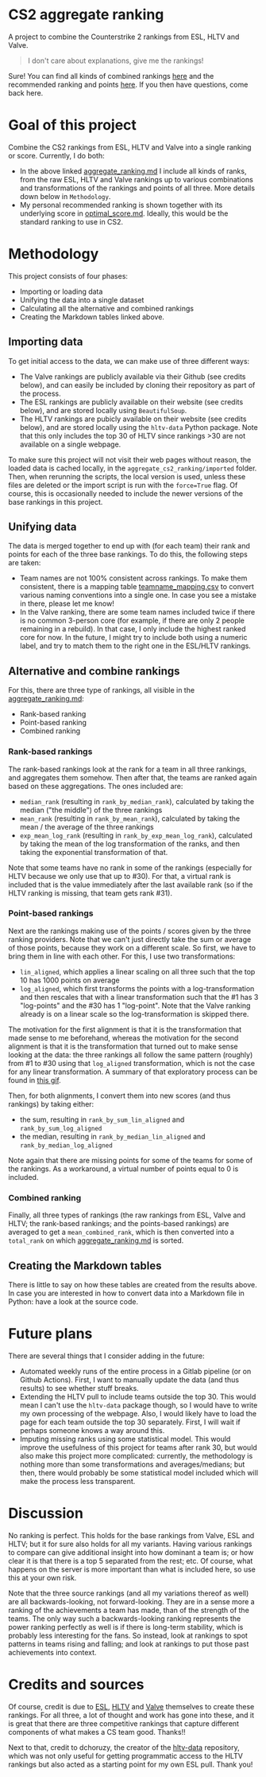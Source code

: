 # CS2 aggregate ranking

A project to combine the Counterstrike 2 rankings from ESL, HLTV and Valve.

> I don't care about explanations, give me the rankings!

Sure! You can find all kinds of combined rankings [here](aggregate_cs2_ranking/aggregate_ranking.md) and the recommended
ranking and points [here](aggregate_cs2_ranking/optimal_score.md). If you then have questions, come back here.

# Goal of this project
Combine the CS2 rankings from ESL, HLTV and Valve into a single ranking or score. Currently, I do both:
- In the above linked [aggregate_ranking.md](aggregate_cs2_ranking/aggregate_ranking.md) I include all kinds of ranks, 
from the raw ESL, HLTV and Valve rankings up to various combinations and transformations of the rankings and points of
all three. More details down below in `Methodology`.
- My personal recommended ranking is shown together with its underlying score in 
[optimal_score.md](aggregate_cs2_ranking/optimal_score.md). Ideally, this would be the standard ranking to use in CS2.

# Methodology
This project consists of four phases:
- Importing or loading data
- Unifying the data into a single dataset
- Calculating all the alternative and combined rankings
- Creating the Markdown tables linked above.

## Importing data
To get initial access to the data, we can make use of three different ways:
- The Valve rankings are publicly available via their Github (see credits below), and can easily be included by cloning
their repository as part of the process.
- The ESL rankings are publicly available on their website (see credits below), and are stored locally using 
`BeautifulSoup`.
- The HLTV rankings are pubicly available on their website (see credits below), and are stored locally using the 
`hltv-data` Python package. Note that this only includes the top 30 of HLTV since rankings >30 are not available on a
single webpage.

To make sure this project will not visit their web pages without reason, the loaded data is cached locally, in the 
`aggregate_cs2_ranking/imported` folder. Then, when rerunning the scripts, the local version is used, unless these files
are deleted or the import script is run with the `force=True` flag. Of course, this is occasionally needed to include
the newer versions of the base rankings in this project.

## Unifying data
The data is merged together to end up with (for each team) their rank and points for each of the three base rankings. To
do this, the following steps are taken:
- Team names are not 100% consistent across rankings. To make them consistent, there is a mapping table 
[teamname_mapping.csv](aggregate_cs2_ranking/teamname_mapping.csv) to convert various naming conventions into a single
one. In case you see a mistake in there, please let me know!
- In the Valve ranking, there are some team names included twice if there is no common 3-person core (for example, if
there are only 2 people remaining in a rebuild). In that case, I only include the highest ranked core for now. In the
future, I might try to include both using a numeric label, and try to match them to the right one in the ESL/HLTV
rankings.

## Alternative and combine rankings
For this, there are three type of rankings, all visible in the 
[aggregate_ranking.md](aggregate_cs2_ranking/aggregate_ranking.md):
- Rank-based ranking
- Point-based ranking
- Combined ranking

### Rank-based rankings
The rank-based rankings look at the rank for a team in all three rankings, and aggregates them somehow. Then after that,
the teams are ranked again based on these aggregations. The ones included are:
- `median_rank` (resulting in `rank_by_median_rank`), calculated by taking the median ("the middle") of the three
rankings
- `mean_rank` (resulting in `rank_by_mean_rank`), calculated by taking the mean / the average of the three rankings
- `exp_mean_log_rank` (resulting in `rank_by_exp_mean_log_rank`), calculated by taking the mean of the log 
transformation of the ranks, and then taking the exponential transformation of that.

Note that some teams have no rank in some of the rankings (especially for HLTV because we only use that up to #30). For
that, a virtual rank is included that is the value immediately after the last available rank (so if the HLTV ranking is
missing, that team gets rank #31).

### Point-based rankings
Next are the rankings making use of the points / scores given by the three ranking providers. Note that we can't just
directly take the sum or average of those points, because they work on a different scale. So first, we have to bring
them in line with each other. For this, I use two transformations:
- `lin_aligned`, which applies a linear scaling on all three such that the top 10 has 1000 points on average
- `log_aligned`, which first transforms the points with a log-transformation and then rescales that with a linear
transformation such that the #1 has 3 "log-points" and the #30 has 1 "log-point". Note that the Valve ranking already is
on a linear scale so the log-transformation is skipped there.

The motivation for the first alignment is that it is the transformation that made sense to me beforehand, whereas the 
motivation for the second alignment is that it is the transformation that turned out to make sense looking at the data:
the three rankings all follow the same pattern (roughly) from #1 to #30 using that `log_aligned` transformation, which 
is not the case for any linear transformation. A summary of that exploratory process can be found in
[this gif](summary_motivation_log_transformation.gif).

Then, for both alignments, I convert them into new scores (and thus rankings) by taking either:
- the sum, resulting in `rank_by_sum_lin_aligned` and `rank_by_sum_log_aligned`
- the median, resulting in `rank_by_median_lin_aligned` and `rank_by_median_log_aligned`

Note again that there are missing points for some of the teams for some of the rankings. As a workaround, a virtual 
number of points equal to 0 is included. 

### Combined ranking
Finally, all three types of rankings (the raw rankings from ESL, Valve and HLTV; the rank-based rankings; and the
points-based rankings) are averaged to get a `mean_combined_rank`, which is then converted into a `total_rank` on which
[aggregate_ranking.md](aggregate_cs2_ranking/aggregate_ranking.md) is sorted.

## Creating the Markdown tables
There is little to say on how these tables are created from the results above. In case you are interested in how to
convert data into a Markdown file in Python: have a look at the source code.

# Future plans
There are several things that I consider adding in the future:
- Automated weekly runs of the entire process in a Gitlab pipeline (or on Github Actions). First, I want to manually update
the data (and thus results) to see whether stuff breaks.
- Extending the HLTV pull to include teams outside the top 30. This would mean I can't use the `hltv-data` package 
though, so I would have to write my own processing of the webpage. Also, I would likely have to load the page for each
team outside the top 30 separately. First, I will wait if perhaps someone knows a way around this.
- Imputing missing ranks using some statistical model. This would improve the usefulness of this project for teams after
rank 30, but would also make this project more complicated: currently, the methodology is nothing more than some 
transformations and averages/medians; but then, there would probably be some statistical model included which will make
the process less transparent.

# Discussion
No ranking is perfect. This holds for the base rankings from Valve, ESL and HLTV; but it for sure also holds for all my
variants. Having various rankings to compare can give additional insight into how dominant a team is; or how clear it is
that there is a top 5 separated from the rest; etc. Of course, what happens on the server is more important than what is
included here, so use this at your own risk.

Note that the three source rankings (and all my variations thereof as well) are all backwards-looking, not 
forward-looking. They are in a sense more a ranking of the achievements a team has made, than of the strength of the
teams. The only way such a backwards-looking ranking represents the power ranking perfectly as well is if there is 
long-term stability, which is probably less interesting for the fans. So instead, look at rankings to spot patterns in
teams rising and falling; and look at rankings to put those past achievements into context.

# Credits and sources
Of course, credit is due to [ESL](https://pro.eslgaming.com/worldranking/csgo/rankings/), 
[HLTV](https://www.hltv.org/ranking/teams/) and 
[Valve](https://github.com/ValveSoftware/counter-strike_regional_standings/tree/main/live/2024) themselves to create 
these rankings. For all three, a lot of thought and work has gone into these, and it is great that there are three 
competitive rankings that capture different components of what makes a CS team good. Thanks!!

Next to that, credit to dchoruzy, the creator of the [hltv-data](https://github.com/dchoruzy/hltv-data) repository, 
which was not only useful for getting programmatic access to the HLTV rankings but also acted as a starting point for my
own ESL pull. Thank you!
